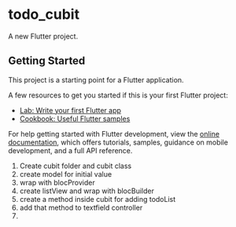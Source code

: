 # todo_cubit

A new Flutter project.

## Getting Started

This project is a starting point for a Flutter application.

A few resources to get you started if this is your first Flutter project:

- [Lab: Write your first Flutter app](https://docs.flutter.dev/get-started/codelab)
- [Cookbook: Useful Flutter samples](https://docs.flutter.dev/cookbook)

For help getting started with Flutter development, view the
[online documentation](https://docs.flutter.dev/), which offers tutorials,
samples, guidance on mobile development, and a full API reference.

1. Create cubit folder and cubit class
2. create model for initial value
3. wrap with blocProvider
4. create listView and wrap with blocBuilder
5. create a method inside cubit for adding todoList
6. add that method to textfield controller
7.
